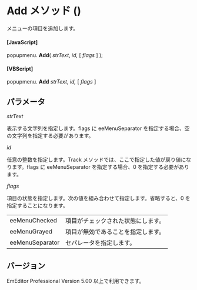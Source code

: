# Add メソッド ()

メニューの項目を追加します。

#### \[JavaScript\]

popupmenu. **Add**( _strText_, _id,_ \[ _flags_ \] );

#### \[VBScript\]

popupmenu. **Add** _strText_, _id,_ \[ _flags_ \]

## パラメータ

_strText_

表示する文字列を指定します。flags に eeMenuSeparator を指定する場合、空の文字列を指定する必要があります。

_id_

任意の整数を指定します。Track メソッドでは、ここで指定した値が戻り値になります。flags に eeMenuSeparator を指定する場合、0 を指定する必要があります。

_flags_

項目の状態を指定します。次の値を組み合わせて指定します。省略すると、0 を指定することになります。

|     |     |
| --- | --- |
| eeMenuChecked | 項目がチェックされた状態にします。 |
| eeMenuGrayed | 項目が無効であることを指定します。 |
| eeMenuSeparator | セパレータを指定します。 |

## バージョン

EmEditor Professional Version 5.00 以上で利用できます。